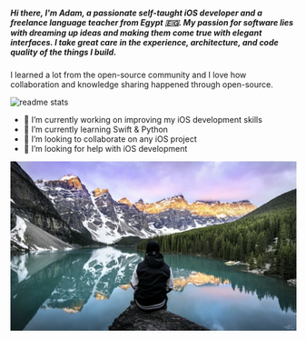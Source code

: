 ##### Hi there, I'm Adam, a passionate self-taught iOS developer and a freelance language teacher from Egypt :egypt:. My passion for software lies with dreaming up ideas and making them come true with elegant interfaces. I take great care in the experience, architecture, and code quality of the things I build.

I learned a lot from the open-source community and I love how collaboration and knowledge sharing happened through open-source.

<img src = "https://github-readme-stats.vercel.app/api?username=geekMe1982&&show_icons=true&theme=radical" alt="readme stats">

- 🔭 I’m currently working on improving my iOS development skills
- 🌱 I’m currently learning Swift & Python 
- 👯 I’m looking to collaborate on any iOS project
- 🤔 I’m looking for help with iOS development

![](me.jpg "great view")
